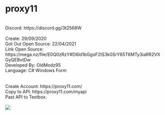 # proxy11
<br>
Discord: https://discord.gg/3t2568W
<br>
<br>
Create: 29/09/2020
<br>
Got Out Open Source: 22/04/2021
<br>
Link Open Source: https://mega.nz/file/E0Q0zRzY#D6Id1bGgoF2IS3k0SrY65T6MTy3iaRR2VXGyQEBvtDw
<br>
Developed By: OldModz95
<br>
Language: C# Windows Form
<br>
<br>
<br>
Create Account: https://proxy11.com/
<br>
Copy to API: https://proxy11.com/myapi
<br>
Past API to Textbox.
<br>
<br>
<img src="https://i.imgur.com/g42sC60.png">

